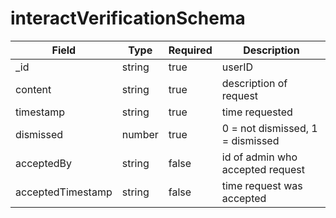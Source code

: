 # interactVerificationSchema
| Field | Type | Required | Description |
| -- | -- | -- | -- |
| _id | string | true | userID |
| content | string | true | description of request |
| timestamp | string | true | time requested |
| dismissed | number | true | 0 = not dismissed, 1 = dismissed |
| acceptedBy | string | false | id of admin who accepted request |
| acceptedTimestamp | string | false | time request was accepted |